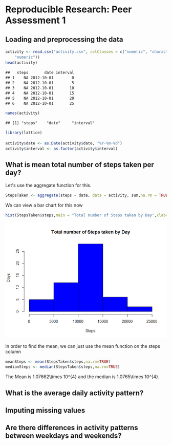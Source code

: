 # Reproducible Research: Peer Assessment 1


## Loading and preprocessing the data


```r
activity <- read.csv("activity.csv", colClasses = c("numeric", "character", 
    "numeric"))
head(activity)
```

```
##   steps       date interval
## 1    NA 2012-10-01        0
## 2    NA 2012-10-01        5
## 3    NA 2012-10-01       10
## 4    NA 2012-10-01       15
## 5    NA 2012-10-01       20
## 6    NA 2012-10-01       25
```


```r
names(activity)
```

```
## [1] "steps"    "date"     "interval"
```


```r
library(lattice)

activity$date <- as.Date(activity$date, "%Y-%m-%d")
activity$interval <- as.factor(activity$interval)
```

## What is mean total number of steps taken per day?

Let's use the aggregate function for this.

```r
StepsTaken <- aggregate(steps ~ date, data = activity, sum,na.rm = TRUE)
```

We can view a bar chart for this now

```r
hist(StepsTaken$steps,main = "Total number of Steps taken by Day",xlab="Steps",ylab = "Days", col="blue")
```

![](PA1_template_files/figure-html/unnamed-chunk-5-1.png)

In order to find the mean, we can just use the mean function on the steps column

```r
meanSteps <- mean(StepsTaken$steps,na.rm=TRUE)
medianSteps <- median(StepsTaken$steps,na.rm=TRUE)
```


The Mean is 1.07662\times 10^{4} and the median is 1.0765\times 10^{4}.

## What is the average daily activity pattern?



## Imputing missing values



## Are there differences in activity patterns between weekdays and weekends?
